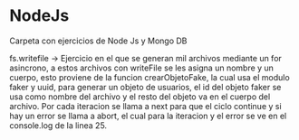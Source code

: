 # NodeJs
Carpeta con ejercicios de Node Js y Mongo DB

fs.writefile -> Ejercicio en el que se generan mil archivos mediante un for asincrono, a estos archivos con writeFile se les asigna un nombre y un cuerpo, esto proviene de la funcion crearObjetoFake, la cual usa el modulo faker y uuid, para generar un objeto de usuarios, el id del objeto faker se usa como nombre del archivo y el resto del objeto va en el cuerpo del archivo. Por cada iteracion se llama a next para que el ciclo continue y si hay un error se llama a abort, el cual para la iteracion y el error se ve en el console.log de la linea 25.
